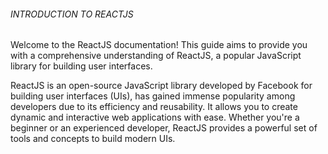 ######    INTRODUCTION TO REACTJS   ######

Welcome to the ReactJS documentation! This guide aims to provide you with a comprehensive understanding of ReactJS, a popular JavaScript library for building user interfaces.

ReactJS is an open-source JavaScript library developed by Facebook for building user interfaces (UIs), has gained immense popularity among developers due to its efficiency and reusability. It allows you to create dynamic and interactive web applications with ease. Whether you're a beginner or an experienced developer, ReactJS provides a powerful set of tools and concepts to build modern UIs.



